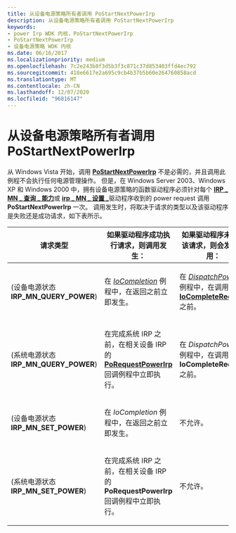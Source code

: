 ```yaml
---
title: 从设备电源策略所有者调用 PoStartNextPowerIrp
description: 从设备电源策略所有者调用 PoStartNextPowerIrp
keywords:
- power Irp WDK 内核，PoStartNextPowerIrp
- PoStartNextPowerIrp
- 设备电源策略 WDK 内核
ms.date: 06/16/2017
ms.localizationpriority: medium
ms.openlocfilehash: 7c2e243b8f3d5b3f3c871c37d853403ffd4ec792
ms.sourcegitcommit: 418e6617e2a695c9cb4b37b5b60e264760858acd
ms.translationtype: MT
ms.contentlocale: zh-CN
ms.lasthandoff: 12/07/2020
ms.locfileid: "96816147"
---
```

# <a name="calling-postartnextpowerirp-from-a-device-power-policy-owner"></a>从设备电源策略所有者调用 PoStartNextPowerIrp





从 Windows Vista 开始，调用 [**PoStartNextPowerIrp**](/windows-hardware/drivers/ddi/ntifs/nf-ntifs-postartnextpowerirp) 不是必需的，并且调用此例程不会执行任何电源管理操作。 但是，在 Windows Server 2003、Windows XP 和 Windows 2000 中，拥有设备电源策略的函数驱动程序必须针对每个 [**IRP \_ MN \_ 查询 \_ 能力**](./irp-mn-query-power.md)或 [**irp \_ MN \_ 设置 \_**](./irp-mn-set-power.md)驱动程序收到的 power request 调用 **PoStartNextPowerIrp** 一次。 调用发生时，将取决于请求的类型以及该驱动程序是失败还是成功请求，如下表所示。

<table>
<colgroup>
<col width="33%" />
<col width="33%" />
<col width="33%" />
</colgroup>
<thead>
<tr class="header">
<th>请求类型</th>
<th>如果驱动程序成功执行请求，则调用发生：</th>
<th>如果驱动程序未通过该请求，则会发生调用：</th>
</tr>
</thead>
<tbody>
<tr class="odd">
<td><p> (设备电源状态<strong>IRP_MN_QUERY_POWER</strong>) </p></td>
<td><p>在 <a href="/windows-hardware/drivers/ddi/wdm/nc-wdm-io_completion_routine" data-raw-source="[&lt;em&gt;IoCompletion&lt;/em&gt;](/windows-hardware/drivers/ddi/wdm/nc-wdm-io_completion_routine)"><em>IoCompletion</em></a> 例程中，在返回之前立即发生。</p></td>
<td><p>在 <a href="/windows-hardware/drivers/ddi/wdm/nc-wdm-driver_dispatch" data-raw-source="[&lt;em&gt;DispatchPower&lt;/em&gt;](/windows-hardware/drivers/ddi/wdm/nc-wdm-driver_dispatch)"><em>DispatchPower</em></a> 例程中，在调用 <a href="/windows-hardware/drivers/ddi/wdm/nf-wdm-iocompleterequest" data-raw-source="[&lt;strong&gt;IoCompleteRequest&lt;/strong&gt;](/windows-hardware/drivers/ddi/wdm/nf-wdm-iocompleterequest)"><strong>IoCompleteRequest</strong></a>之前。</p></td>
</tr>
<tr class="even">
<td><p> (系统电源状态<strong>IRP_MN_QUERY_POWER</strong>) </p></td>
<td><p>在完成系统 IRP 之前，在相关设备 IRP 的 <a href="/windows-hardware/drivers/ddi/wdm/nf-wdm-porequestpowerirp" data-raw-source="[&lt;strong&gt;PoRequestPowerIrp&lt;/strong&gt;](/windows-hardware/drivers/ddi/wdm/nf-wdm-porequestpowerirp)"><strong>PoRequestPowerIrp</strong></a> 回调例程中立即执行。</p></td>
<td><p>在 <em>DispatchPower</em> 例程中，在调用 <strong>IoCompleteRequest</strong>之前。</p></td>
</tr>
<tr class="odd">
<td><p> (设备电源状态<strong>IRP_MN_SET_POWER</strong>) </p></td>
<td><p>在 <em>IoCompletion</em> 例程中，在返回之前立即发生。</p></td>
<td><p>不允许。</p></td>
</tr>
<tr class="even">
<td><p> (系统电源状态<strong>IRP_MN_SET_POWER</strong>) </p></td>
<td><p>在完成系统 IRP 之前，在相关设备 IRP 的 <strong>PoRequestPowerIrp</strong> 回调例程中立即执行。</p></td>
<td><p>不允许。</p></td>
</tr>
</tbody>
</table>

 


